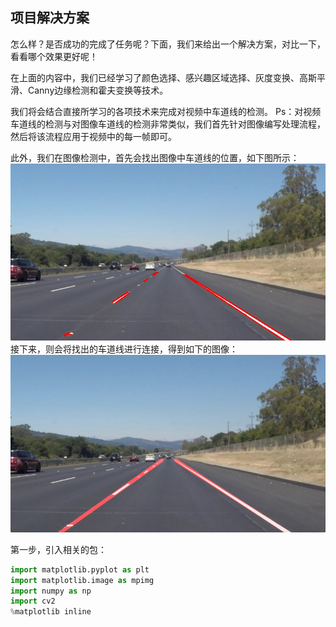 ## 项目解决方案

怎么样？是否成功的完成了任务呢？下面，我们来给出一个解决方案，对比一下，看看哪个效果更好呢！

在上面的内容中，我们已经学习了颜色选择、感兴趣区域选择、灰度变换、高斯平滑、Canny边缘检测和霍夫变换等技术。

我们将会结合直接所学习的各项技术来完成对视频中车道线的检测。
Ps：对视频车道线的检测与对图像车道线的检测非常类似，我们首先针对图像编写处理流程，然后将该流程应用于视频中的每一帧即可。

此外，我们在图像检测中，首先会找出图像中车道线的位置，如下图所示：
![车道线位置](/assets/26.jpg)
接下来，则会将找出的车道线进行连接，得到如下的图像：
![车道线连线](/assets/27.jpg)

第一步，引入相关的包：
```python
import matplotlib.pyplot as plt
import matplotlib.image as mpimg
import numpy as np
import cv2
%matplotlib inline
```